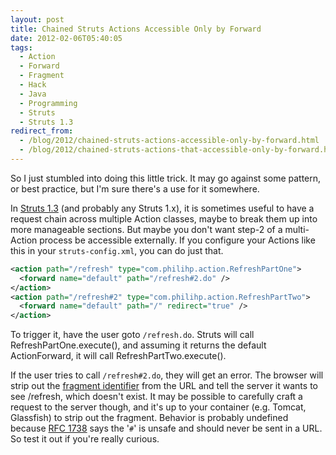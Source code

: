 ```yaml
---
layout: post
title: Chained Struts Actions Accessible Only by Forward
date: 2012-02-06T05:40:05
tags:
  - Action
  - Forward
  - Fragment
  - Hack
  - Java
  - Programming
  - Struts
  - Struts 1.3
redirect_from:
  - /blog/2012/chained-struts-actions-accessible-only-by-forward.html
  - /blog/2012/chained-struts-actions-that-accessible-only-by-forward.html
---
```


So I just stumbled into doing this little trick. It may go against some pattern, or best practice, but I'm sure there's a use for it somewhere.

In [Struts 1.3](http://struts.apache.org/1.3.10/) (and probably any Struts 1.x), it is sometimes useful to have a request chain across multiple Action classes, maybe to break them up into more manageable sections. But maybe you don't want step-2 of a multi-Action process be accessible externally. If you configure your Actions like this in your `struts-config.xml`, you can do just that.

```xml
<action path="/refresh" type="com.philihp.action.RefreshPartOne">
  <forward name="default" path="/refresh#2.do" />
</action>
<action path="/refresh#2" type="com.philihp.action.RefreshPartTwo">
  <forward name="default" path="/" redirect="true" />
</action>
```

To trigger it, have the user goto <code>/refresh.do</code>. Struts will call
RefreshPartOne.execute(), and assuming it returns the default ActionForward,
it will call RefreshPartTwo.execute().

If the user tries to call <code>/refresh#2.do</code>, they will get an error.
The browser will strip out the
[fragment identifier](http://en.wikipedia.org/wiki/Fragment_identifier)
from the URL and tell the server it wants to see /refresh, which doesn't
exist. It may be possible to carefully craft a request to the server though,
and it's up to your container (e.g. Tomcat, Glassfish) to strip out the
fragment. Behavior is probably undefined because
[RFC 1738](http://www.ietf.org/rfc/rfc1738.txt) says the
'`#`' is unsafe and should never be sent in a URL. So test it out
if you're really curious.
